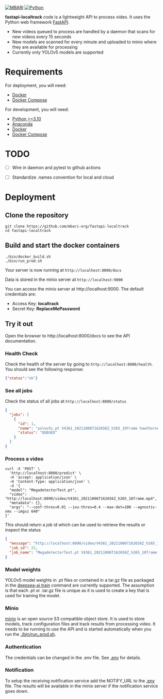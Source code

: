 [![MBARI](https://www.mbari.org/wp-content/uploads/2014/11/logo-mbari-3b.png)](http://www.mbari.org)
[![Python](https://img.shields.io/badge/language-Python-blue.svg)](https://www.python.org/downloads/)

**fastapi-localtrack** code is a lightweight API to process video. It uses the Python web framework [FastAPI](https://fastapi.tiangolo.com/).
 
-  New videos queued to process are handled by a daemon that scans for new videos every 15 seconds
-  New models are scanned for every minute and uploaded to minio where they are available for processing
-  Currently only YOLOv5 models are supported

# Requirements

For deployment, you will need:
- [Docker](https://docs.docker.com/get-docker/)
- [Docker Compose](https://docs.docker.com/compose/install/)

For development, you will need:
- [Python >=3.10](https://www.python.org/downloads/)
- [Anaconda](https://www.anaconda.com/)
- [Docker](https://docs.docker.com/get-docker/)
- [Docker Compose](https://docs.docker.com/compose/install/)
 
# TODO
 
- [ ] Wire in daemon and pytest to github actions
- [ ] Standardize .names convention for local and cloud 


# Deployment

## Clone the repository

```shell
git clone https://github.com/mbari-org/fastapi-localtrack
cd fastapi-localtrack
```

## Build and start the docker containers

```shell
./bin/docker_build.sh
./bin/run_prod.sh
```

Your server is now running at `http://localhost:8000/docs`

Data is stored in the minio server at `http://localhost:9000`

You can access the minio server at http://localhost:9000.  The default credentials are:
- Access Key: **localtrack**
- Secret Key: **ReplaceMePassword**

## Try it out

Open the browser to http://localhost:8000/docs to see the API documentation.

### Health Check
Check the health of the server by going to `http://localhost:8000/health`.  You should see the following response:

```json
{"status":"ok"}
```

### See all jobs
Check the status of all jobs at `http://localhost:8000/status`

```json
{
  "jobs": [
    {
      "id": 1,
      "name": "yolov5s.pt V4361_20211006T162656Z_h265_10frame hawthorne standing",
      "status": "QUEUED"
    }
  ]
}
```

### Process a video

```shell
curl -X 'POST' \
  'http://localhost:8000/predict' \
  -H 'accept: application/json' \
  -H 'Content-Type: application/json' \
  -d '{
  "model": "MegadetectorTest.pt",
  "video": "http://localhost:8090/video/V4361_20211006T162656Z_h265_10frame.mp4",
  "metadata": {},
  "args": "--conf-thres=0.01 --iou-thres=0.4 --max-det=100 --agnostic-nms --imgsz 640"
}'
```

This should return a job id which can be used to retrieve the results or inspect the status
```json
{
  "message": "http://localhost:8090/video/V4361_20211006T162656Z_h265_10frame.mp4 queued for processing",
  "job_id": 22,
  "job_name": "MegadetectorTest.pt V4361_20211006T162656Z_h265_10frame hawthorne jumping"
}
```


### Model weights

YOLOv5 model weights in .pt files or contained in a tar.gz file as packaged in the 
[deepsea-ai train](http://docs.mbari.org/deepsea-ai/commands/train/) command are currently supported.
The assumption is that each .pt or .tar.gz file is unique as 
it is used to create a key that is used for training the model.

### Minio

[minio](https://min.io/) is an open source S3 compatible object store.  It is used to store models, track configuration files 
and track results from processing video.  It needs to be running to use the API and is started automatically when 
you run the [./bin/run_prod.sh](./bin/docker_run.sh).

### Authentication

The credentials can be changed in the .env file. See [.env](.env) for details.
 
### Notification

To setup the receiving notification service add the NOTIFY_URL to the [.env](.env) file. 
The results will be available in the minio server if the notification service goes down.
